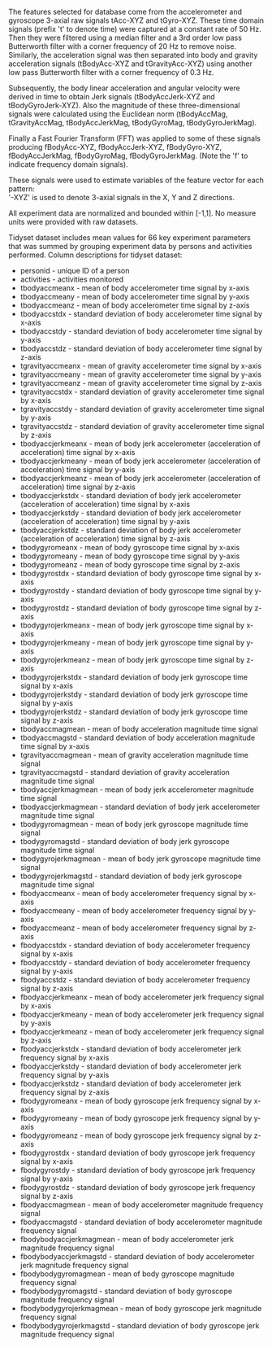The features selected for database come from the accelerometer and gyroscope 3-axial raw signals tAcc-XYZ and tGyro-XYZ. 
These time domain signals (prefix 't' to denote time) were captured at a constant rate of 50 Hz. 
Then they were filtered using a median filter and a 3rd order low pass Butterworth filter with a 
corner frequency of 20 Hz to remove noise. 
Similarly, the acceleration signal was then separated into body and gravity acceleration signals 
(tBodyAcc-XYZ and tGravityAcc-XYZ) using another low pass Butterworth filter with a corner frequency of 0.3 Hz. 

Subsequently, the body linear acceleration and angular velocity were derived in time to obtain Jerk signals 
(tBodyAccJerk-XYZ and tBodyGyroJerk-XYZ). Also the magnitude of these three-dimensional signals were calculated 
using the Euclidean norm (tBodyAccMag, tGravityAccMag, tBodyAccJerkMag, tBodyGyroMag, tBodyGyroJerkMag). 

Finally a Fast Fourier Transform (FFT) was applied to some of these signals producing 
fBodyAcc-XYZ, fBodyAccJerk-XYZ, fBodyGyro-XYZ, fBodyAccJerkMag, fBodyGyroMag, fBodyGyroJerkMag. 
(Note the 'f' to indicate frequency domain signals). 

These signals were used to estimate variables of the feature vector for each pattern:  
'-XYZ' is used to denote 3-axial signals in the X, Y and Z directions.

All experiment data are normalized and bounded within [-1,1]. No measure units were provided with raw datasets.

Tidyset dataset includes mean values for 66 key experiment parameters that was summed by grouping experiment data 
by persons and activities performed.
Column descriptions for tidyset dataset:

- personid - unique ID of a person
- activities - activities monitored
- tbodyaccmeanx - mean of body accelerometer time signal by x-axis
- tbodyaccmeany - mean of body accelerometer time signal by y-axis
- tbodyaccmeanz - mean of body accelerometer time signal by z-axis
- tbodyaccstdx - standard deviation of body accelerometer time signal by x-axis
- tbodyaccstdy - standard deviation of body accelerometer time signal by y-axis
- tbodyaccstdz - standard deviation of body accelerometer time signal by z-axis
- tgravityaccmeanx - mean of gravity accelerometer time signal by x-axis
- tgravityaccmeany - mean of gravity accelerometer time signal by y-axis
- tgravityaccmeanz - mean of gravity accelerometer time signal by z-axis
- tgravityaccstdx - standard deviation of gravity accelerometer time signal by x-axis
- tgravityaccstdy - standard deviation of gravity accelerometer time signal by y-axis
- tgravityaccstdz - standard deviation of gravity accelerometer time signal by z-axis
- tbodyaccjerkmeanx - mean of body jerk accelerometer (acceleration of acceleration) time signal by x-axis
- tbodyaccjerkmeany - mean of body jerk accelerometer (acceleration of acceleration) time signal by y-axis
- tbodyaccjerkmeanz - mean of body jerk accelerometer (acceleration of acceleration) time signal by z-axis
- tbodyaccjerkstdx - standard deviation of body jerk accelerometer (acceleration of acceleration) time signal by x-axis
- tbodyaccjerkstdy - standard deviation of body jerk accelerometer (acceleration of acceleration) time signal by y-axis
- tbodyaccjerkstdz - standard deviation of body jerk accelerometer (acceleration of acceleration) time signal by z-axis
- tbodygyromeanx - mean of body gyroscope time signal by x-axis
- tbodygyromeany - mean of body gyroscope time signal by y-axis
- tbodygyromeanz - mean of body gyroscope time signal by z-axis
- tbodygyrostdx - standard deviation of body gyroscope time signal by x-axis
- tbodygyrostdy - standard deviation of body gyroscope time signal by y-axis
- tbodygyrostdz - standard deviation of body gyroscope time signal by z-axis
- tbodygyrojerkmeanx - mean of body jerk gyroscope time signal by x-axis
- tbodygyrojerkmeany - mean of body jerk gyroscope time signal by y-axis
- tbodygyrojerkmeanz - mean of body jerk gyroscope time signal by z-axis
- tbodygyrojerkstdx - standard deviation of body jerk gyroscope time signal by x-axis
- tbodygyrojerkstdy - standard deviation of body jerk gyroscope time signal by y-axis
- tbodygyrojerkstdz - standard deviation of body jerk gyroscope time signal by z-axis
- tbodyaccmagmean - mean of body acceleration magnitude time signal
- tbodyaccmagstd - standard deviation of body acceleration magnitude time signal by x-axis
- tgravityaccmagmean - mean of gravity acceleration magnitude time signal
- tgravityaccmagstd - standard deviation of gravity acceleration magnitude time signal
- tbodyaccjerkmagmean - mean of body jerk accelerometer magnitude time signal
- tbodyaccjerkmagmean - standard deviation of body jerk accelerometer magnitude time signal
- tbodygyromagmean - mean of body jerk gyroscope magnitude time signal
- tbodygyromagstd - standard deviation of body jerk gyroscope magnitude time signal
- tbodygyrojerkmagmean - mean of body jerk gyroscope magnitude time signal
- tbodygyrojerkmagstd - standard deviation of body jerk gyroscope magnitude time signal
- fbodyaccmeanx - mean of body accelerometer frequency signal by x-axis
- fbodyaccmeany - mean of body accelerometer frequency signal by y-axis
- fbodyaccmeanz - mean of body accelerometer frequency signal by z-axis
- fbodyaccstdx - standard deviation of body accelerometer frequency signal by x-axis
- fbodyaccstdy - standard deviation of body accelerometer frequency signal by y-axis
- fbodyaccstdz - standard deviation of body accelerometer frequency signal by z-axis
- fbodyaccjerkmeanx - mean of body accelerometer jerk frequency signal by x-axis
- fbodyaccjerkmeany - mean of body accelerometer jerk frequency signal by y-axis
- fbodyaccjerkmeanz - mean of body accelerometer jerk frequency signal by z-axis
- fbodyaccjerkstdx - standard deviation of body accelerometer jerk frequency signal by x-axis
- fbodyaccjerkstdy - standard deviation of body accelerometer jerk frequency signal by y-axis
- fbodyaccjerkstdz - standard deviation of body accelerometer jerk frequency signal by z-axis
- fbodygyromeanx - mean of body gyroscope jerk frequency signal by x-axis
- fbodygyromeany - mean of body gyroscope jerk frequency signal by y-axis
- fbodygyromeanz - mean of body gyroscope jerk frequency signal by z-axis
- fbodygyrostdx - standard deviation of body gyroscope jerk frequency signal by x-axis
- fbodygyrostdy - standard deviation of body gyroscope jerk frequency signal by y-axis
- fbodygyrostdz - standard deviation of body gyroscope jerk frequency signal by z-axis
- fbodyaccmagmean - mean of body accelerometer magnitude frequency signal
- fbodyaccmagstd - standard deviation of body accelerometer magnitude frequency signal
- fbodybodyaccjerkmagmean - mean of body accelerometer jerk magnitude frequency signal
- fbodybodyaccjerkmagstd - standard deviation of body accelerometer jerk magnitude frequency signal
- fbodybodygyromagmean - mean of body gyroscope magnitude frequency signal
- fbodybodygyromagstd - standard deviation of body gyroscope magnitude frequency signal
- fbodybodygyrojerkmagmean - mean of body gyroscope jerk magnitude frequency signal
- fbodybodygyrojerkmagstd - standard deviation of body gyroscope jerk magnitude frequency signal
